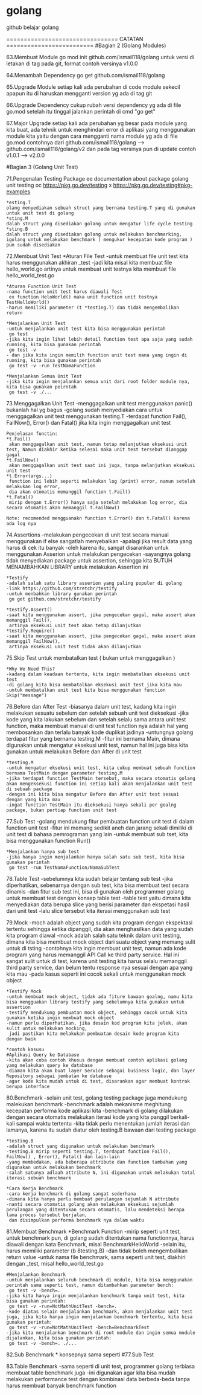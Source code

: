 # golang
github belajar golang

================================ CATATAN =========================
#Bagian 2 (Golang Modules)

63.Membuat Module
	go mod init github.com/ismail118/golang
	untuk versi di letakan di tag pada git, format contoh versinya v1.0.0

64.Menambah Dependency
	go get github.com/ismail118/golang

65.Upgrade Module
	setiap kali ada perubahan di code module sekecil apapun itu di haruskan mengganti version yg ada di tag git

66.Upgrade Dependency
	cukup rubah versi dependency yg ada di file go.mod
	setelah itu tinggal jalankan perintah di cmd "go get"

67.Major Upgrade
	setiap kali ada perubahan yg besar pada module yang kita buat, ada tehnik untuk menghindari error di aplikasi yang menggunakan module kita
	yaitu dengan cara mengganti nama module yg ada di file go.mod contohnya dari github.com/ismail118/golang --> github.com/ismail118/golang/v2
	dan pada tag versinya pun di update contoh v1.0.1 --> v2.0.0

#Bagian 3 (Golang Unit Test)

71.Pengenalan Testing Package
	ee documentation about package golang unit testing
	oc https://pkg.go.dev/testing
	x https://pkg.go.dev/testing#pkg-examples

	*esting.T
	olang menyediakan sebuah struct yang bernama testing.T yang di gunakan untuk unit test di golang
	*sting.M
	dalah struct yang disediakan golang untuk mengatur life cycle testing
	*sting.B
	dalah struct yang disediakan golang untuk melakukan benchmarking,
	igolang untuk melakukan benchmark ( mengukur kecepatan kode program ) pun sudah disediakan

72.Membuat Unit Test
	*Aturan File Test
	-untuk membuat file unit test kita harus menggunakan akhiran _test
	-jadi kita misal kita membuat file hello_world.go artinya untuk membuat unit testnya
	 kita membuat file hello_world_test.go
	
	*Aturan Function Unit Test
	-nama function unit test harus diawali Test
	 ex function HeloWorld() maka unit function unit testnya TestHelloWorld()
	-harus memiliki parameter (t *testing.T) dan tidak mengembalikan return

	*Menjalankan Unit Test
	-untuk menjalankan unit test kita bisa menggunakan perintah
	 go test
	-jika kita ingin lihat lebih detail function test apa saja yang sudah running, kita bisa gunakan perintah
	 go test -v
	- dan jika kita ingin memilih function unit test mana yang ingin di running, kita bisa gunakan perintah
	 go test -v -run TestNamaFunction

	*Menjalankan Semua Unit Test
	-jika kita ingin menjalankan semua unit dari root folder module nya, kita bisa gunakan peirntah
	 go test -v ./...

73.Menggagalkan Unit Test
	-menggagalkan unit test menggunakan panic() bukanlah hal yg bagus
	-golang sudah menyediakan cara untuk menggagalkan unit test menggunakan testing.T
	-terdapat function Fail(), FailNow(), Error() dan Fatal() jika kita ingin menggagalkan unit test
	
	Penjelasan functin:
	*t.Fail()
	 akan menggagalkan unit test, namun tetap melanjutkan eksekusi unit test, Namun diakhir ketika selesai maka unit test tersebut dianggap gagal
	*t.FailNow()
	 akan menggagalkan unit test saat ini juga, tanpa melanjutkan eksekusi unit test
	*t.Error(args...)
	 function ini lebih seperti melakukan log (print) error, namun setelah melakukan log error,
	 dia akan otomatis memanggil function t.Fail()
	*t.Fatal()
	 mirip dengan t.Error() hanya saja setelah melakukan log error, dia secara otomatis akan memanggil t.FailNow()

	Note: recomended mengguanakn function t.Error() dan t.Fatal() karena ada log nya

74.Assertions
	-melakukan pengecekan di unit test secara manual menggunakan if else sangatlah menyebalkan
	-apalagi jika result data yang harus di cek itu banyak
	-oleh karena itu, sangat disarankan untuk menggunakan Asserion untuk melakukan pengecekan
	-sayangnya golang tidak menyediakan package untuk assertion, sehingga kita BUTUH MENAMBAHKAN LIBRARY untuk melakukan Assertion ini

	*Testify
	-adalah salah satu library asserion yang paling populer di golang
	-link https://github.com/stretchr/testify
	-untuk menbahkan library gunakan perintah
	 go get github.com/stretchr/testify

	*testify.Assert()
	-saat kita menggunakan assert, jika pengecekan gagal, maka assert akan memanggil Fail(),
	 artinya eksekusi unit test akan tetap dilanjutkan
	*testify.Require()
	-saat kita menggunakan assert, jika pengecekan gagal, maka assert akan memanggil FailNow(),
	 artinya eksekusi unit test tidak akan dilanjutkan
	
75.Skip Test
	untuk membatalkan test ( bukan untuk menggagalkan )
	
	*Why We Need This?
	-kadang dalam keadaan tertentu, kita ingin membatalkan eksekusi unit test
	-di golang kita bisa membatalkan eksekusi unit test jika kita mau
	-untuk membatalkan unit test kita bisa menggunakan function Skip("message")

76.Before dan After Test
	-biasanya dalam unit test, kadang kita ingin melakukan sesuatu sebelum dan setelah sebuah unit test dieksekusi
	-jika kode yang kita lakukan sebelum dan setelah selalu sama antara unit test function,
	 maka membuat manual di unit test function nya adalah hal yang membosankan dan terlalu banyak kode duplikat jadinya
	-untungnya golang terdapat fitur yang bernama testing.M
	-fitur ini bernama Main, dimana digunakan untuk mengatur eksekusi unit test, namun hal ini juga bisa kita gunakan untuk
	 melakukan Before dan After di unit test
	
	*testing.M
	-untuk mengatur eksekusi unit test, kita cukup membuat sebuah function bernama TestMain dengan parameter testing.M
	-jika terdapat function TestMain tersebut, maka secara otomatis golang akan mengeksekusi function ini setiap kali akan menjalankan unit test di sebuah package
	-dengan ini kita bisa mengatur Before dan After unit test sesuai dengan yang kita mau
	-ingat function TestMain itu dieksekusi hanya sekali per goalng package, bukan pertiap function unit test

77.Sub Test
	-golang mendukung fitur pembuatan function unit test di dalam function unit test
	-fitur ini memang sedikit aneh dan jarang sekali dimiliki di unit test di bahasa pemrograman yang lain
	-untuk membuat sub tset, kita bisa menggunakan function Run()

	*Menjalankan hanya sub test
	-jika hanya ingin menjalankan hanya salah satu sub test, kita bisa gunakan perintah
	 go test -run TestNamaFunction/NamaSubTest

78.Table Test
	-sebelumnya kita sudah belajar tentang sub test
	-jika diperhatikan, sebenarnya dengan sub test, kita bisa membuat test secara dinamis
	-dan fitur sub test ini, bisa di gunakan oleh programmer golang untuk membuat test dengan konsep table test
	-table test yaitu dimana kita menyediakan data berupa slice yang berisi parameter dan ekspetasi hasil dari unit test
	-lalu slice tersebut kita iterasi menggunakan sub test

79.Mock
	-moch adalah object yang sudah kita program dengan ekspektasi tertentu sehingga ketika dipanggil, dia akan menghasilkan data yang sudah kita program diawal
	-mock adalah salah satu teknik dalam unit testing, dimana kita bisa membuat mock object dari suatu object yang memang sulit untuk di tsting
	-contohnya kita ingin membuat unit test, namun ada kode program yang harus memanggil API Call ke third party service. Hal ini sangat sulit untuk di test,
	 karena unit testing kita harus selalu memanggil third party service, dan belum tentu response nya sesuai dengan apa yang kita mau
	-pada kasus seperti ini cocok sekali untuk menggunakan mock object

	*Testify Mock
	-untuk membuat mock object, tidak ada fiture bawaan goalng, namu kita bisa mengguakan library testify yang sebelumnya kita gunakan untuk assertion
	-testify mendukung pembuatan mock object, sehingga cocok untuk kita gunakan ketika ingin membuat mock object
	-namun perlu diperhatikan, jika desain kod program kita jelek, akan sulit untuk melakukan mocking, 
	 jadi pastikan kita melakukan pembuatan desain kode program kita dengan baik

	*contoh kasusu
	#Aplikasi Query ke Database
	-kita akan coba contoh khusus dengan membuat contoh aplikasi golang yang melakukan query ke database
	-diaman kita akan buat layer Service sebagai business logic, dan layer Repository sebagai jembatan ke database
	-agar kode kita mudah untuk di test, disarankan agar membuat kontrak berupa interface	

80.Benchmark
	-selain unit test, golang testing package juga mendukung malekukan benchmark
	-benchmark adalah mekanisme meghitung kecepatan performa kode aplikasi kita
	-benchmark di golang dilakukan dengan secara otomatis melakukan iterasi kode yang kita panggil berkali-kali sampai waktu tertentu
	-kita tidak perlu menentukan jumlah iterasi dan lamanya, karena itu sudah diatur oleh testing.B bawaan dari testing package

	*testing.B
	-adalah struct yang digunakan untuk melakukan benchmark
	-testing.B mirip seperti testing.T, terdapat function Fail(), FailNow() , Error(), Fatal() dan lain-lain
	-yang membedakan, ada beberapa attribute dan function tambahan yang digunakan untuk melakukan benchmark
	-salah satunya adlaah attribute N, ini digunakan untuk melakukan total iterasi sebuah benchmark

	*Cara Kerja Benchmark
	-cara kerja benchmark di golang sangat sederhana
	-dimana kita hanya perlu membuat perulangan sejumlah N attribute
	-nanti secara otomatis golang akan melakukan eksekusi sejumlah perulangan yang ditentukan secara otomatis, lalu mendeteksi berapa lama proces tersebut berjalan,
	 dan disimpulkan performa benchmark nya dalam waktu

81.Membuat Benchmark
	*Benchmark Function
	-mirip seperti unit test, untuk benchmark pun, di golang sudah ditentukan nama functionnya, harus diawali dengan kata Benchmark, misal BenchmarkHelloWorld
	-selain itu, harus memiliki parameter (b 8testing.B)
	-dan tidak boleh mengembalikan return value
	-untuk nama file benchmark, sama seperti unit test, diakhiri dengan _test, misal hello_world_test.go

	#Menjalankan Benchmark
	-untuk menjalankan seluruh benchmark di module, kita bisa menggunakan perintah sama seperti test, namun ditambahkan parameter bench:
	 go test -v -bench=.
	-jika kita hanya ingin menjalankan benchmark tanpa unit test, kita bisa gunakan perintah:
	 go test -v -run=NotMathUnitTest -bench=.
	-kode diatas selain menjalankan benchmark, akan menjalankan unit test juga, jika kita hanya ingin menjalankan benchmark tertentu, kita bisa gunakan perintah:
	 go test -v -run=NotMathUnitTest -bench=BenchmarkTest
	-jika kita menjalankan benchmark di root module dan ingin semua module dijalankan, kita bisa gunakan perintah:
	 go test -v -bench=. ./...

82.Sub Benchmark
	* konsepnya sama seperti #77.Sub Test

83.Table Benchmark
	-sama seperti di unit test, programmer golang terbiasa membuat table benchmark juga
	-ini digunakan agar kita bisa mudah melakukan performance test dengan kombinasi data berbeda-beda tanpa harus membuat banyak benchmark function